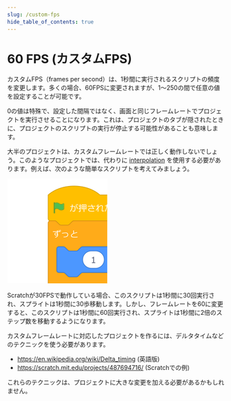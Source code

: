 ```yaml
---
slug: /custom-fps
hide_table_of_contents: true
---
```


# 60 FPS (カスタムFPS)

カスタムFPS（frames per second）は、1秒間に実行されるスクリプトの頻度を変更します。多くの場合、60FPSに変更されますが、1〜250の間で任意の値を設定することが可能です。

0の値は特殊で、設定した間隔ではなく、画面と同じフレームレートでプロジェクトを実行させることになります。これは、プロジェクトのタブが隠されたときに、プロジェクトのスクリプトの実行が停止する可能性があることも意味します。

大半のプロジェクトは、カスタムフレームレートでは正しく動作しないでしょう。このようなプロジェクトでは、代わりに [interpolation](interpolation) を使用する必要があります。例えば、次のような簡単なスクリプトを考えてみましょう。

![旗をクリックしたとき、ずっと1歩動かす](./forever-move-1-step.svg)

Scratchが30FPSで動作している場合、このスクリプトは1秒間に30回実行され、スプライトは1秒間に30歩移動します。しかし、フレームレートを60に変更すると、このスクリプトは1秒間に60回実行され、スプライトは1秒間に2倍のステップ数を移動するようになります。

カスタムフレームレートに対応したプロジェクトを作るには、デルタタイムなどのテクニックを使う必要があります。

 - https://en.wikipedia.org/wiki/Delta_timing (英語版)
 - https://scratch.mit.edu/projects/487694716/ (Scratchでの例)

これらのテクニックは、プロジェクトに大きな変更を加える必要があるかもしれません。
